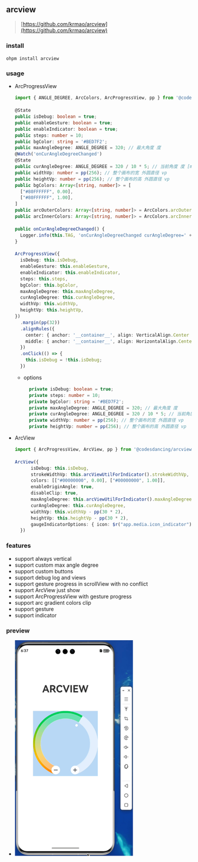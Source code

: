 ## arcview

> [https://github.com/krmao/arcview](https://github.com/krmao/arcview)

### install

```shell
ohpm install arcview
```

### usage

- ArcProgressView
    ```typescript
    import { ANGLE_DEGREE, ArcColors, ArcProgressView, pp } from '@codesdancing/arcview';

    @State
    public isDebug: boolean = true;
    public enableGesture: boolean = true;
    public enableIndicator: boolean = true;
    public steps: number = 10;
    public bgColor: string = '#BED7F2';
    public maxAngleDegree: ANGLE_DEGREE = 320; // 最大角度 度
    @Watch('onCurAngleDegreeChanged')
    @State
    public curAngleDegree: ANGLE_DEGREE = 320 / 10 * 5; // 当前角度 度 [minAngleDegree, maxAngleDegree]
    public widthVp: number = pp(256); // 整个画布的宽 外圆直径 vp
    public heightVp: number = pp(256); // 整个画布的高 外圆直径 vp
    public bgColors: Array<[string, number]> = [
      ["#80FFFFFF", 0.00],
      ["#80FFFFFF", 1.00],
    ]
    public arcOuterColors: Array<[string, number]> = ArcColors.arcOuterColors;
    public arcInnerColors: Array<[string, number]> = ArcColors.arcInnerColors;
  
    public onCurAngleDegreeChanged() {
      Logger.info(this.TAG, 'onCurAngleDegreeChanged curAngleDegree=' + this.curAngleDegree);
    }
  
    ArcProgressView({
      isDebug: this.isDebug,
      enableGesture: this.enableGesture,
      enableIndicator: this.enableIndicator,
      steps: this.steps,
      bgColor: this.bgColor,
      maxAngleDegree: this.maxAngleDegree,
      curAngleDegree: this.curAngleDegree,
      widthVp: this.widthVp,
      heightVp: this.heightVp,
    })
      .margin(pp(32))
      .alignRules({
        center: { anchor: '__container__', align: VerticalAlign.Center },
        middle: { anchor: '__container__', align: HorizontalAlign.Center }
      })
      .onClick(() => {
        this.isDebug = !this.isDebug;
      })
    ```
    - options
      ```typescript
        private isDebug: boolean = true;
        private steps: number = 10;
        private bgColor: string = '#BED7F2';
        private maxAngleDegree: ANGLE_DEGREE = 320; // 最大角度 度
        private curAngleDegree: ANGLE_DEGREE = 320 / 10 * 5; // 当前角度 度 [minAngleDegree, maxAngleDegree]
        private widthVp: number = pp(256); // 整个画布的宽 外圆直径 vp
        private heightVp: number = pp(256); // 整个画布的高 外圆直径 vp
      ```

- ArcView
    ```typescript
    import { ArcProgressView, ArcView, pp } from '@codesdancing/arcview';
    
    ArcView({
          isDebug: this.isDebug,
          strokeWidthVp: this.arcViewUtilForIndicator().strokeWidthVp,
          colors: [["#00000000", 0.00], ["#00000000", 1.00]],
          enableOriginAngle: true,
          disableClip: true,
          maxAngleDegree: this.arcViewUtilForIndicator().maxAngleDegree,
          curAngleDegree: this.curAngleDegree,
          widthVp: this.widthVp - pp(30 * 2),
          heightVp: this.heightVp - pp(30 * 2),
          gaugeIndicatorOptions: { icon: $r("app.media.icon_indicator"), space: 5 },
      })
    ```

### features

- support always vertical
- support custom max angle degree
- support custom buttons
- support debug log and views
- support gesture progress in scrollView with no conflict
- support ArcView just show
- support ArcProgressView with gesture progress
- support arc gradient colors clip
- support gesture
- support indicator

### preview

- <img src="priview/preview.gif" width="320" alt="preview.gif"/>